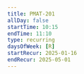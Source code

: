 ```yaml
---
title: PMAT-201
allDay: false
startTime: 10:15
endTime: 11:10
type: recurring
daysOfWeek: [R]
startRecur: 2025-01-16
endRecur: 2025-05-01
---
```

